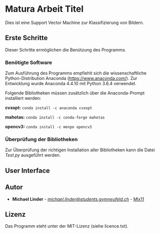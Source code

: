 ﻿
# Matura Arbeit Titel

Dies ist eine Support Vector Machine zur Klassifizierung von Bildern.

## Erste Schritte

Dieser Schritte ermöglichen die Benützung des Programms. 

### Benötigte Software

Zum Ausführung des Programms empfiehlt sich die wissenschaftliche Python-Distribution Anaconda (https://www.anaconda.com/). Zur Entwicklung wurde Anaconda 4.4.10 mit Python 3.6.4 verwendet. 

Folgende Bibliotheken müssen zusätzlich über die Anaconda-Prompt installiert werden:

**cvxopt:**
```conda install -c anaconda cvxopt```

**mahotas:**
```conda install -c conda-forge mahotas```

**opencv3:**
`conda install -c menpo opencv3`



### Überprüfung der Bibliotheken

Zur Überprüfung der richtigen Installation aller Bibliotheken kann die Datei *Test.py* ausgeführt werden.

## User Interface

## Autor

* **Michael Linder** - *michael.linder@students.gymneufeld.ch* - [Mlx11](https://github.com/Mlx11)


## Lizenz

Das Programm steht unter der MIT-Lizenz (siehe licence.txt).
